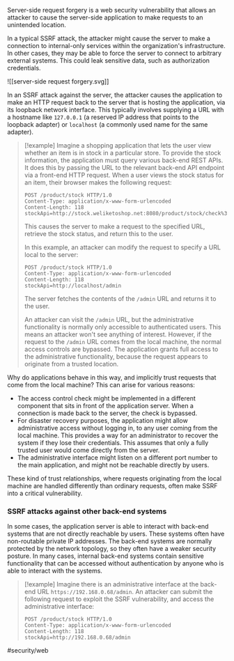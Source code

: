 Server-side request forgery is a web security vulnerability that allows an attacker to cause the server-side application to make requests to an unintended location.

In a typical SSRF attack, the attacker might cause the server to make a connection to internal-only services within the organization's infrastructure. In other cases, they may be able to force the server to connect to arbitrary external systems. This could leak sensitive data, such as authorization credentials.

![[server-side request forgery.svg]]

In an SSRF attack against the server, the attacker causes the application to make an HTTP request back to the server that is hosting the application, via its loopback network interface. This typically involves supplying a URL with a hostname like `127.0.0.1` (a reserved IP address that points to the loopback adapter) or `localhost` (a commonly used name for the same adapter).

> [!example]
> Imagine a shopping application that lets the user view whether an item is in stock in a particular store. To provide the stock information, the application must query various back-end REST APIs. It does this by passing the URL to the relevant back-end API endpoint via a front-end HTTP request. When a user views the stock status for an item, their browser makes the following request:
> 
> ```http
> POST /product/stock HTTP/1.0 
> Content-Type: application/x-www-form-urlencoded 
> Content-Length: 118 
> stockApi=http://stock.weliketoshop.net:8080/product/stock/check%3FproductId%3D6%26storeId%3D1
> ```
> 
> This causes the server to make a request to the specified URL, retrieve the stock status, and return this to the user.
> 
> In this example, an attacker can modify the request to specify a URL local to the server:
> 
> ```http
> POST /product/stock HTTP/1.0 
> Content-Type: application/x-www-form-urlencoded 
> Content-Length: 118 
> stockApi=http://localhost/admin
> ```
> 
> The server fetches the contents of the `/admin` URL and returns it to the user.
> 
> An attacker can visit the `/admin` URL, but the administrative functionality is normally only accessible to authenticated users. This means an attacker won't see anything of interest. However, if the request to the `/admin` URL comes from the local machine, the normal access controls are bypassed. The application grants full access to the administrative functionality, because the request appears to originate from a trusted location.

Why do applications behave in this way, and implicitly trust requests that come from the local machine? This can arise for various reasons:

- The access control check might be implemented in a different component that sits in front of the application server. When a connection is made back to the server, the check is bypassed.
- For disaster recovery purposes, the application might allow administrative access without logging in, to any user coming from the local machine. This provides a way for an administrator to recover the system if they lose their credentials. This assumes that only a fully trusted user would come directly from the server.
- The administrative interface might listen on a different port number to the main application, and might not be reachable directly by users.

These kind of trust relationships, where requests originating from the local machine are handled differently than ordinary requests, often make SSRF into a critical vulnerability.

### SSRF attacks against other back-end systems
In some cases, the application server is able to interact with back-end systems that are not directly reachable by users. These systems often have non-routable private IP addresses. The back-end systems are normally protected by the network topology, so they often have a weaker security posture. In many cases, internal back-end systems contain sensitive functionality that can be accessed without authentication by anyone who is able to interact with the systems.

> [!example]
> Imagine there is an administrative interface at the back-end URL `https://192.168.0.68/admin`. An attacker can submit the following request to exploit the SSRF vulnerability, and access the administrative interface:
> 
> ```http
> POST /product/stock HTTP/1.0 
> Content-Type: application/x-www-form-urlencoded 
> Content-Length: 118 
> stockApi=http://192.168.0.68/admin
> ```


#security/web 